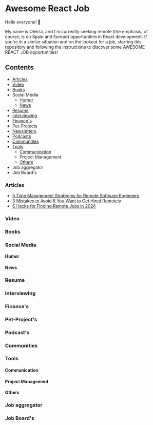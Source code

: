 # Awesome React Job

Hello everyone! 👋 

My name is Oleksii, and I'm currently seeking remote (the emphasis, of course, is on Spain and Europe) opportunities in React development. If you're in a similar situation and on the lookout for a job, starring this repository and following the instructions to discover some AWESOME REACT JOB opportunities!

## Сontents
- [Articles](#articles)
- [Video](#video)
- [Books](#books)
- Social Media
	- [Humor](#humor)
	- [News](#news)
- [Resume](#resume)
- [Interviewing](#interviewing)
- [Finance's](#finance's)
- [Pet-Projects](#pet-projects)
- [Newsletters](#newsletters)
- [Podcasts](#podcasts)
- [Communities](#communities)
- [Tools](#tools)
	- [Communication](#communication)
	- Project Management
	- [Others](#others)
- Job aggregator
- Job Board's

### Articles
- [5 Time Management Strategies for Remote Software Engineers](https://x-team.com/blog/time-management-strategies/)
- [3 Mistakes to Avoid If You Want to Get Hired Remotely](https://x-team.com/blog/mistakes-remote-developers/)
- [6 Hacks for Finding Remote Jobs in 2024](https://hubstaff.com/blog/hacks-find-remote-jobs/)
### Video
### Books
### Social Media
#### Humor
#### News
### Resume
### Interviewing
### Finance's
### Pet-Project's
### Podcast's 
### Communities
### Tools
#### Communication
#### Project Management
#### Others

### Job aggregator
### Job Board's
